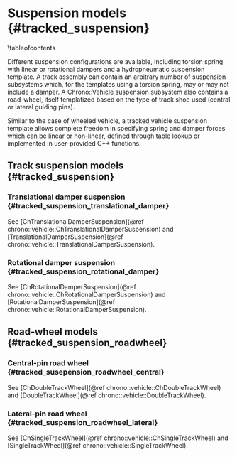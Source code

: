 Suspension models {#tracked_suspension}
=======================================

\tableofcontents

Different suspension configurations are available, including torsion spring with linear or rotational dampers and a hydropneumatic suspension template.  A track assembly can contain an arbitrary number of suspension subsystems which, for the templates using a torsion spring, may or may not include a damper.  A Chrono::Vehicle suspension subsystem also contains a road-wheel, itself templatized based on the type of track shoe used (central or lateral guiding pins).

Similar to the case of wheeled vehicle, a tracked vehicle suspension template allows complete freedom in specifying spring and damper forces which can be linear or non-linear, defined through table lookup or implemented in user-provided C++ functions. 


## Track suspension models {#tracked_suspension}


### Translational damper suspension {#tracked_suspension_translational_damper}

See [ChTranslationalDamperSuspension](@ref chrono::vehicle::ChTranslationalDamperSuspension) and [TranslationalDamperSuspension](@ref chrono::vehicle::TranslationalDamperSuspension).


### Rotational damper suspension {#tracked_suspension_rotational_damper}

See [ChRotationalDamperSuspension](@ref chrono::vehicle::ChRotationalDamperSuspension) and [RotationalDamperSuspension](@ref chrono::vehicle::RotationalDamperSuspension).



## Road-wheel models {#tracked_suspension_roadwheel}

### Central-pin road wheel {#tracked_susepension_roadwheel_central}

See [ChDoubleTrackWheel](@ref chrono::vehicle::ChDoubleTrackWheel) and [DoubleTrackWheel](@ref chrono::vehicle::DoubleTrackWheel).

### Lateral-pin road wheel {#tracked_suspension_roadwheel_lateral}

See [ChSingleTrackWheel](@ref chrono::vehicle::ChSingleTrackWheel) and [SingleTrackWheel](@ref chrono::vehicle::SingleTrackWheel).


